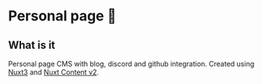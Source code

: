 # Personal page 🌸

## What is it

Personal page CMS with blog, discord and github integration. Created using [Nuxt3](https://nuxtjs.org/) and [Nuxt Content v2](https://content.nuxtjs.org/).

